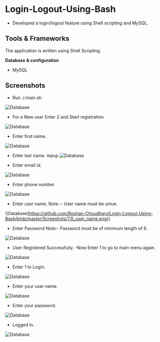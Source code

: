 # Login-Logout-Using-Bash
* Developed a login/logout feature using Shell scripting and MySQL.

## Tools & Frameworks

The application is written using Shell Scripting.

**Database & configuration**
* MySQL

## Screenshots

  * Run ./.main.sh
  
  
  ![Database](https://github.com/Roshan-Choudhary/Login-Logout-Using-Bash/blob/master/Screeshots/1.main.png)
  
  * For a New user Enter 2 and Start registration.
  
  
  ![Database](https://github.com/Roshan-Choudhary/Login-Logout-Using-Bash/blob/master/Screeshots/2.main_page.png)


  * Enter first name.
  
  ![Database](https://github.com/Roshan-Choudhary/Login-Logout-Using-Bash/blob/master/Screeshots/3.R_fname.png)


  * Enter last name.
  mpup
  ![Database](https://github.com/Roshan-Choudhary/Login-Logout-Using-Bash/blob/master/Screeshots/4.R_lname.png)


  * Enter email id.
  
  ![Database](https://github.com/Roshan-Choudhary/Login-Logout-Using-Bash/blob/master/Screeshots/5.R_email.png)


  * Enter phone number.
  
  ![Database](https://github.com/Roshan-Choudhary/Login-Logout-Using-Bash/blob/master/Screeshots/6.R_phone.png)


  * Enter user name.
  Note :- User name must be uniue.
  
  ![Database]https://github.com/Roshan-Choudhary/Login-Logout-Using-Bash/blob/master/Screeshots/7.R_user_name.png()


  * Enter Password
  Note:- Password must be of minimum length of 6.
  
  ![Database](https://github.com/Roshan-Choudhary/Login-Logout-Using-Bash/blob/master/Screeshots/8.R_password.png)


  * User Registered Successfully.
  -Now Enter 1 to go to main menu again.
  
  ![Database](https://github.com/Roshan-Choudhary/Login-Logout-Using-Bash/blob/master/Screeshots/9.R_Successful.png)


  * Enter 1 to Login.
  
  ![Database](https://github.com/Roshan-Choudhary/Login-Logout-Using-Bash/blob/master/Screeshots/10.main.png)


  * Enter your user name.
  
  ![Database](https://github.com/Roshan-Choudhary/Login-Logout-Using-Bash/blob/master/Screeshots/11.L_user_name.png)


  * Enter your password.
  
  ![Database](https://github.com/Roshan-Choudhary/Login-Logout-Using-Bash/blob/master/Screeshots/12.L_password.png)


  * Logged in.
  
  ![Database](https://github.com/Roshan-Choudhary/Login-Logout-Using-Bash/blob/master/Screeshots/13.Loggedin.png)


